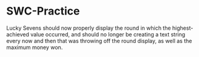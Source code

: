 # SWC-Practice
Lucky Sevens should now properly display the round in which the highest-achieved value occurred, and should no longer be creating a text string every now and then that was throwing off the round display, as well as the maximum money won.
